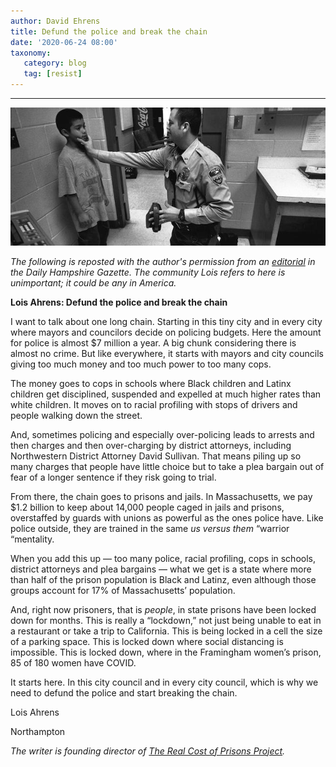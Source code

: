 ```yaml
---
author: David Ehrens
title: Defund the police and break the chain
date: '2020-06-24 08:00'
taxonomy:
   category: blog
   tag: [resist]
---
```

---

![](mugshot.jpg)

*The following is reposted with the author's permission from an [editorial](https://www.gazettenet.com/Letter-Lois-Ahrens-34878801) in the Daily Hampshire Gazette. The community Lois refers to here is unimportant; it could be any in America.*

**Lois Ahrens: Defund the police and break the chain**

I want to talk about one long chain. Starting in this tiny city and in every city where mayors and councilors decide on policing budgets. Here the amount for police is almost $7 million a year. A big chunk considering there is almost no crime. But like everywhere, it starts with mayors and city councils giving too much money and too much power to too many cops.

The money goes to cops in schools where Black children and Latinx children get disciplined, suspended and expelled at much higher rates than white children. It moves on to racial profiling with stops of drivers and people walking down the street.

And, sometimes policing and especially over-policing leads to arrests and then charges and then over-charging by district attorneys, including Northwestern District Attorney David Sullivan. That means piling up so many charges that people have little choice but to take a plea bargain out of fear of a longer sentence if they risk going to trial. 

From there, the chain goes to prisons and jails. In Massachusetts, we pay $1.2 billion to keep about 14,000 people caged in jails and prisons, overstaffed by guards with unions as powerful as the ones police have. Like police outside, they are trained in the same *us versus them* “warrior “mentality.

When you add this up — too many police, racial profiling, cops in schools, district attorneys and plea bargains — what we get is a state where more than half of the prison population is Black and Latinz, even although those groups account for 17% of Massachusetts’ population.

And, right now prisoners, that is *people*, in state prisons have been locked down for months. This is really a “lockdown,” not just being unable to eat in a restaurant or take a trip to California. This is being locked in a cell the size of a parking space. This is locked down where social distancing is impossible. This is locked down, where in the Framingham women’s prison, 85 of 180 women have COVID. 

It starts here. In this city council and in every city council, which is why we need to defund the police and start breaking the chain.

Lois Ahrens

Northampton

*The writer is founding director of [The Real Cost of Prisons Project](http://realcostofprisons.org/).*

